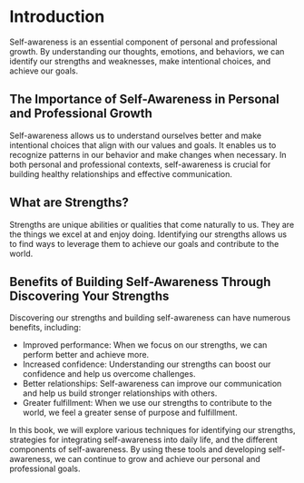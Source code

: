 Introduction
============

Self-awareness is an essential component of personal and professional growth. By understanding our thoughts, emotions, and behaviors, we can identify our strengths and weaknesses, make intentional choices, and achieve our goals.

The Importance of Self-Awareness in Personal and Professional Growth
--------------------------------------------------------------------

Self-awareness allows us to understand ourselves better and make intentional choices that align with our values and goals. It enables us to recognize patterns in our behavior and make changes when necessary. In both personal and professional contexts, self-awareness is crucial for building healthy relationships and effective communication.

What are Strengths?
-------------------

Strengths are unique abilities or qualities that come naturally to us. They are the things we excel at and enjoy doing. Identifying our strengths allows us to find ways to leverage them to achieve our goals and contribute to the world.

Benefits of Building Self-Awareness Through Discovering Your Strengths
----------------------------------------------------------------------

Discovering our strengths and building self-awareness can have numerous benefits, including:

* Improved performance: When we focus on our strengths, we can perform better and achieve more.
* Increased confidence: Understanding our strengths can boost our confidence and help us overcome challenges.
* Better relationships: Self-awareness can improve our communication and help us build stronger relationships with others.
* Greater fulfillment: When we use our strengths to contribute to the world, we feel a greater sense of purpose and fulfillment.

In this book, we will explore various techniques for identifying our strengths, strategies for integrating self-awareness into daily life, and the different components of self-awareness. By using these tools and developing self-awareness, we can continue to grow and achieve our personal and professional goals.
